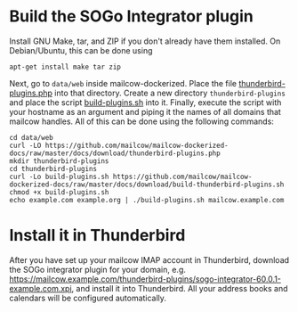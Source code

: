 # Build the SOGo Integrator plugin

Install GNU Make, tar, and ZIP if you don't already have them installed. On Debian/Ubuntu, this can be done using

```
apt-get install make tar zip
```

Next, go to `data/web` inside mailcow-dockerized.
Place the file [thunderbird-plugins.php](download/thunderbird-plugins.php) into that directory.
Create a new directory `thunderbird-plugins` and place the script [build-plugins.sh](download/build-thunderbird-plugins.sh) into it.
Finally, execute the script with your hostname as an argument and piping it the names of all domains that mailcow handles.
All of this can be done using the following commands:

```
cd data/web
curl -LO https://github.com/mailcow/mailcow-dockerized-docs/raw/master/docs/download/thunderbird-plugins.php
mkdir thunderbird-plugins
cd thunderbird-plugins
curl -Lo build-plugins.sh https://github.com/mailcow/mailcow-dockerized-docs/raw/master/docs/download/build-thunderbird-plugins.sh
chmod +x build-plugins.sh
echo example.com example.org | ./build-plugins.sh mailcow.example.com
```

# Install it in Thunderbird

After you have set up your mailcow IMAP account in Thunderbird, download the SOGo integrator plugin for your domain, e.g. https://mailcow.example.com/thunderbird-plugins/sogo-integrator-60.0.1-example.com.xpi, and install it into Thunderbird.
All your address books and calendars will be configured automatically.

